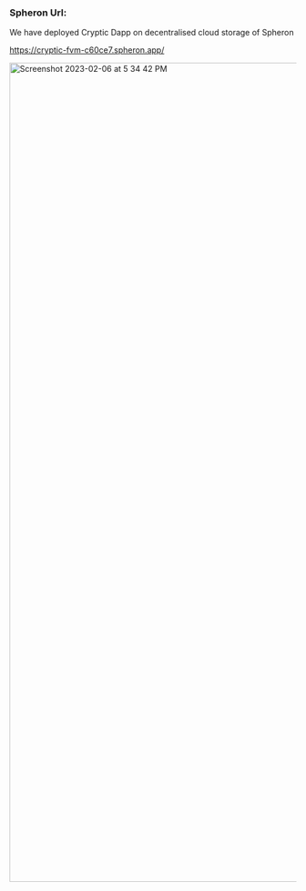 ### Spheron Url: 

We have deployed Cryptic Dapp on decentralised cloud storage of Spheron

https://cryptic-fvm-c60ce7.spheron.app/

<img width="1440" alt="Screenshot 2023-02-06 at 5 34 42 PM" src="https://user-images.githubusercontent.com/54347081/216966979-02531193-a54c-4753-a6ee-4b76947f8cd3.png">
